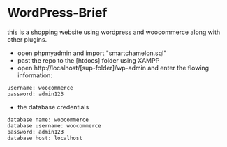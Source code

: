 # WordPress-Brief
this is a shopping website using wordpress and woocommerce along with other plugins.
* open phpmyadmin and import "smartchamelon.sql"
* past the repo to the [htdocs] folder using XAMPP 
* open http://localhost/[sup-folder]/wp-admin and enter the flowing information: 
```
username: woocommerce
password: admin123
```
* the database credentials
```
database name: woocommerce
database username: woocommerce
password: admin123
database host: localhost
```
